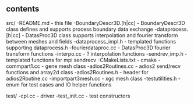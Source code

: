 ## contents

src/
-README.md - this file
-BoundaryDescr3D.[h|cc] - BoundaryDescr3D class defines and supports
                          process boundary data exchange
-dataprocess.[h|cc] - DatasProc3D class supports interpolation and fourier
                      transform between meshes and fields
-dataprocess\_impl.h - templated functions supporting dataprocess.h
-fourierdataproc.cc - DatasProc3D fourier transform functions
-interpo.cc - ? interpolation functions
-sendrev\_imp.h - templated functions for mpi sendrecv
-CMakeLists.txt - cmake
-commpart1.cc - gene mesh class
-adios2Routines.cc - adios2 send/recv functions and array2d class
-adios2Routines.h - header for adios2Routine.cc
-importpart3mesh.cc - xgc mesh class
-testutilities.h - enum for test cases and IO helper functions

test/
-cpl.cc - driver
-test\_init.cc - test constructors

